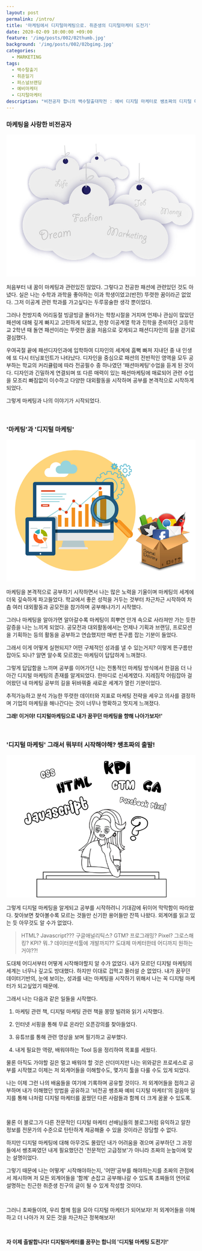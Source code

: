 ```yaml
---
layout: post
permalink: /intro/
title: '마케팅에서 디지털마케팅으로. 취준생의 디지털마케터 도전기'
date: 2020-02-09 10:00:00 +09:00
feature: '/img/posts/002/02thumb.jpg'
background: '/img/posts/002/02bgimg.jpg'
categories:
  - MARKETING
tags:
  - 백수탈출기
  - 취준일기
  - 퍼스널브랜딩
  - 예비마케터
  - 디지털마케터
description: "비전공자 합니의 백수탈출대작전 : 예비 디지털 마케터로 쌩초짜의 디지털 마케터 도전기, 그 첫걸음"
---
```


### 마케팅을 사랑한 비전공자

![패션디자인](/img/posts/002/01.jpg)

 처음부터 내 꿈이 마케팅과 관련있진 않았다. 그렇다고 전공한 패션에 관련있던 것도 아녔다. 실은 나는 수학과 과학을 좋아하는 이과 학생이었고(반전) 뚜렷한 꿈이라곤 없었다. 그저 이공계 관련 학과를 가고싶다는 두루뭉술한 생각 뿐이었다.

 그러나 천방지축 어리둥절 빙글빙글 돌아가는 학창시절을 거치며 언제나 관심이 많았던 패션에 대해 깊게 빠지고 고민하게 되었고, 한창 이공계열 학과 진학을 준비하던 고등학교 2학년 때 돌연 패션이라는 뚜렷한 꿈을 처음으로 갖게되고 패션디자인의 길을 걷기로 결심했다.

 우여곡절 끝에 패션디자인과에 입학하여 디자인의 세계에 흠뻑 빠져 지내던 중 내 인생에 또 다시 터닝포인트가 나타났다. 디자인을 중심으로 패션의 전반적인 영역을 모두 공부하는 학교의 커리큘럼에 따라 전공필수 중 하나였던 '패션마케팅'수업을 듣게 된 것이다. 디자인과 긴밀하게 연결되며 또 다른 매력이 있는 패션마케팅에 매료되어 관련 수업을 모조리 빠짐없이 이수하고 다양한 대외활동을 시작하며 공부를 본격적으로 시작하게 되었다.

 그렇게 마케팅과 나의 이야기가 시작되었다.

<br>

### \'마케팅\'과 \'디지털 마케팅\' 

 ![디지털마케팅](/img/posts/002/02.jpg)

 마케팅을 본격적으로 공부하기 시작하면서 나는 많은 노력을 기울이며 마케팅의 세계에 더욱 깊숙하게 파고들었다. 학교에서 좋은 성적을 거두는 것부터 차근차근 시작하여 차츰 여러 대외활동과 공모전을 참가하며 공부해나가기 시작했다.

 그러나 마케팅을 알아가면 알아갈수록 마케팅이 희뿌연 안개 속으로 사라져만 가는 듯한 갈증을 나는 느끼게 되었다. 공모전과 대외활동에서는 언제나 기획과 브랜딩, 프로모션을 기획하는 등의 활동을 공부하고 연습했지만 매번 뜬구름 잡는 기분이 들었다. 

 그래서 이게 어떻게 실현되지? 어떤 구체적인 성과를 낼 수 있는거지? 이렇게 뜬구름만 잡아도 되나? 알면 알수록 모르겠는 마케팅이 답답하게 느껴졌다.

 그렇게 답답함을 느끼며 공부를 이어가던 나는 전통적인 마케팅 방식에서 한걸음 더 나아간 디지털 마케팅의 존재를 알게되었다. 한마디로 신세계였다. 지레짐작 어림잡아 걸어왔던 내 마케팅 공부의 길을 뒤바꿔줄 새로운 세계가 열린 기분이었다.

 추적가능하고 분석 가능한 뚜렷한 데이터와 지표로 마케팅 전략을 세우고 의사를 결정하며 기업의 마케팅을 해나간다는 것이 너무나 명확하고 멋지게 느껴졌다.

**그래! 이거야! 디지털마케팅으로 내가 꿈꾸던 마케팅을 향해 나아가보자!'** 

  

<br>

### \'디지털 마케팅\' 그래서 뭐부터 시작해야해? 쌩초짜의 출발!

 ![공부](/img/posts/002/03.jpg)

 그렇게 디지털 마케팅을 알게되고 공부를 시작하려니 기대감에 뒤이어 막막함이 따라왔다. 찾아보면 찾아볼수록 모르는 것들만 신기한 용어들만 잔뜩 나왔다. 외계어를 읽고 있는 듯 아무것도 알 수가 없었다.

> HTML? Javascript??? 구글애널리틱스? GTM? 프로그래밍? Pixel? 그로스해킹? KPI? 뭐..? 데이터분석툴에 개발까지?? 도대체  마케터한테 어디까지 원하는거야??!

  도대체 어디서부터 어떻게 시작해야할지 알 수가 없었다. 내가 모르던 디지털 마케팅의 세계는 너무나 깊고도 방대했다. 하지만 이대로 겁먹고 물러설 순 없었다. 내가 꿈꾸던 데이터기반의, 눈에 보이는, 성과를 내는 마케팅을 시작하기 위해서 나는 꼭 디지털 마케터가 되고싶었기 때문에.

 그래서 나는 다음과 같은 일들을 시작했다.

1. 마케팅 관련 책, 디지털 마케팅 관련 책을 몽땅 빌려와 읽기 시작했다. 

2. 인터넷 서핑을 통해 무료 온라인 오픈강의를 찾아들었다.

3. 유튜브를 통해 관련 영상을 보며 필기하고 공부했다.
4. 내게 필요한 역량, 배워야하는 Tool 등을 정리하여 목표를 세웠다.

물론 아직도 가야할 길은 멀고 배워야 할 것은 산더미지만 나는 위와같은 프로세스로 공부를 시작했고 이제는 저 외계어들을 이해할수도, 몇가지 툴을 다룰 수도 있게 되었다.

 나는 이제 그런 나의 배움들을 여기에 기록하며 공유할 것이다. 저 외계어들을 접하고 공부하며 내가 이해했던 방법을 공유하고 '비전공 쌩초짜 예비 디지털 마케터'의 걸음마 일지를 통해 나처럼 디지털 마케터를 꿈꿨던 다른 사람들과 함께 더 크게 꿈꿀 수 있도록.

<br>

 물론 이 블로그가 다른 전문적인 디지털 마케터 선배님들의 블로그처럼 유익하고 알찬 정보를 전문가의 수준으로 탄탄하게 제공해줄 수 있을 것이라곤 장담할 수 없다.

 하지만 디지털 마케팅에 대해 아무것도 몰랐던 내가 어려움을 겪으며 공부하던 그 과정들에서 쌩초짜였던 내게 필요했던건 '전문적인 고급정보'가 아니라 초짜의 눈높이에 맞는 설명이었다. 

 그렇기 때문에 나는 어떻게' 시작해야하는지, '어떤'공부를 해야하는지를 초짜의 관점에서 제시하며 저 모든 외계어들을 '함께' 손잡고 공부해나갈 수 있도록 초짜들의 언어로 설명하는 친근한 취준생 친구의 글이 될 수 있게 작성할 것이다. 

<br>

그러니 초짜들이여, 우리 함께 힘을 모아 디지털 마케터가 되어보자! 저 외계어들을 이해하고 더 나아가 저 모든 것을 차근차근 정복해보자!

<br>

**자 이제 출발합니다! 디지털마케터를 꿈꾸는 합니의 '디지털 마케팅 도전기!'**